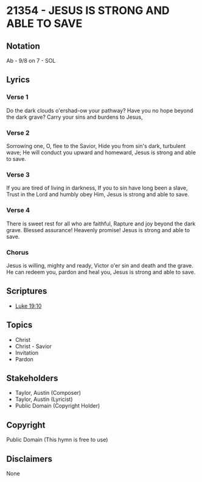 # 21354 - JESUS IS STRONG AND ABLE TO SAVE

## Notation

Ab - 9/8 on 7 - SOL

## Lyrics

### Verse 1

Do the dark clouds o'ershad-ow your pathway? Have you no hope beyond the dark grave? Carry your sins and burdens to Jesus, 

### Verse 2

Sorrowing one, O, flee to the Savior, Hide you from sin's dark, turbulent wave; He will conduct you upward and homeward, Jesus is strong and able to save. 

### Verse 3

If you are tired of living in darkness, If you to sin have long been a slave, Trust in the Lord and humbly obey Him, Jesus is strong and able to save. 

### Verse 4

There is sweet rest for all who are faithful, Rapture and joy beyond the dark grave. Blessed assurance! Heavenly promise! Jesus is strong and able to save. 

### Chorus

Jesus is willing, mighty and ready, Victor o'er sin and death and the grave. He can redeem you, pardon and heal you, Jesus is strong and able to save.


## Scriptures

- [Luke 19:10](https://www.biblegateway.com/passage/?search=Luke%2019%3A10)

## Topics

- Christ
- Christ - Savior
- Invitation
- Pardon

## Stakeholders

- Taylor, Austin (Composer)
- Taylor, Austin (Lyricist)
- Public Domain (Copyright Holder)

## Copyright

Public Domain
(This hymn is free to use)

## Disclaimers

None

